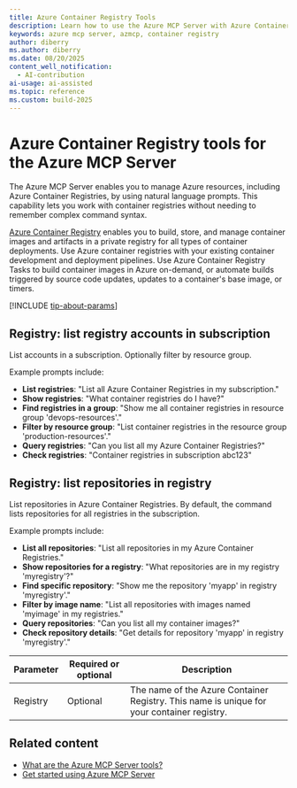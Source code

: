 ```yaml
---
title: Azure Container Registry Tools 
description: Learn how to use the Azure MCP Server with Azure Container Registry.
keywords: azure mcp server, azmcp, container registry
author: diberry
ms.author: diberry
ms.date: 08/20/2025
content_well_notification: 
  - AI-contribution
ai-usage: ai-assisted
ms.topic: reference
ms.custom: build-2025
--- 
```


# Azure Container Registry tools for the Azure MCP Server

The Azure MCP Server enables you to manage Azure resources, including Azure Container Registries, by using natural language prompts. This capability lets you work with container registries without needing to remember complex command syntax.

[Azure Container Registry](/azure/container-registry/) enables you to build, store, and manage container images and artifacts in a private registry for all types of container deployments. Use Azure container registries with your existing container development and deployment pipelines. Use Azure Container Registry Tasks to build container images in Azure on-demand, or automate builds triggered by source code updates, updates to a container's base image, or timers.


[!INCLUDE [tip-about-params](../includes/tools/parameter-consideration.md)]

## Registry: list registry accounts in subscription

List accounts in a subscription. Optionally filter by resource group. 

Example prompts include: 


- **List registries**: "List all Azure Container Registries in my subscription."
- **Show registries**: "What container registries do I have?"
- **Find registries in a group**: "Show me all container registries in resource group 'devops-resources'."
- **Filter by resource group**: "List container registries in the resource group 'production-resources'."
- **Query registries**: "Can you list all my Azure Container Registries?"
- **Check registries**: "Container registries in subscription abc123"

## Registry: list repositories in registry

List repositories in Azure Container Registries. By default, the command lists repositories for all registries in the subscription.

Example prompts include:

- **List all repositories**: "List all repositories in my Azure Container Registries."
- **Show repositories for a registry**: "What repositories are in my registry 'myregistry'?"
- **Find specific repository**: "Show me the repository 'myapp' in registry 'myregistry'."
- **Filter by image name**: "List all repositories with images named 'myimage' in my registries."
- **Query repositories**: "Can you list all my container images?"
- **Check repository details**: "Get details for repository 'myapp' in registry 'myregistry'."

| Parameter | Required or optional | Description |
|-----------|----------|-------------|
| Registry | Optional | The name of the Azure Container Registry. This name is unique for your container registry. |

## Related content

- [What are the Azure MCP Server tools?](index.md)
- [Get started using Azure MCP Server](../get-started.md)